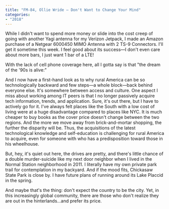 ```yaml
---
title: "FM-84, Ollie Wride — Don't Want to Change Your Mind"
categories:
- "2018"
---
```


While I didn't want to spend more money or slide into the cost creep of going with another Yagi antenna for my Verizon Jetpack, I made an Amazon purchase of a Netgear 6000450 MIMO Antenna with 2 TS-9 Connectors.  I'll get it sometime this week.  I feel good about its success—I don't even care about more bars, I just want 1 bar of a LTE!

With the lack of cell phone coverage here, all I gotta say is that "the dream of the '90s is alive:"

And I now have a first-hand look as to why rural America can be so technologically backward and few steps—a whole block—back behind everyone else.  It's somewhere between access and culture.  One aspect I miss about working among IT peers is that I no longer passively acquire tech information, trends, and application.  Sure, it's out there, but I have to actively go for it.  I've always felt places like the South with a low cost of living were at a huge disadvantage compared to places like NYC.  It is much cheaper to buy books as the cover price doesn't change between the two regions.  And the more we move away from brick-and-mortar shopping, the further the disparity will be.  Thus, the acquisitions of the latest technological knowledge and self-education is challenging for rural America to acquire, even for someone with who has a predisposition toward those in his wheelhouse.

But, hey, it's quiet out here,  the drives are pretty, and there's little chance of a double murder-suicide like my next door neighbor when I lived in the Normal Station neighborhood in 2011.  I literally have my own private park trail for contemplation in my backyard.  And if the mood fits, Chickasaw State Park is close by.  I have future plans of running around its Lake Placcid in the spring.

And maybe that's the thing: don't expect the country to be the city.  Yet, in this increasingly global community, there are those who don't realize they are out in the hinterlands...and prefer its price.